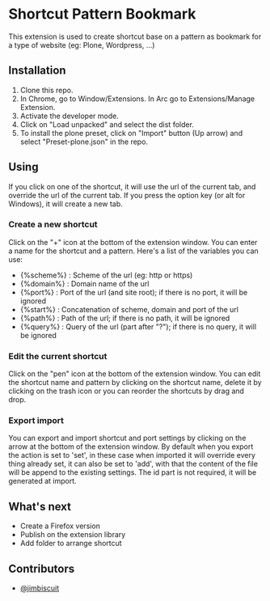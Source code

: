# Shortcut Pattern Bookmark

This extension is used to create shortcut base on a pattern as bookmark for a type of website (eg: Plone, Wordpress, ...)

## Installation
1. Clone this repo.
1. In Chrome, go to Window/Extensions. In Arc go to Extensions/Manage Extension.
1. Activate the developer mode.
1. Click on "Load unpacked" and select the dist folder.
1. To install the plone preset, click on "Import" button (Up arrow) and select "Preset-plone.json" in the repo.

## Using
If you click on one of the shortcut, it will use the url of the current tab, and override the url of the current tab. 
If you press the option key (or alt for Windows), it will create a new tab.

### Create a new shortcut
Click on the "+" icon at the bottom of the extension window. 
You can enter a name for the shortcut and a pattern.
Here's a list of the variables you can use:

- {%scheme%} : Scheme of the url (eg: http or https)
- {%domain%} : Domain name of the url
- {%port%} : Port of the url (and site root); if there is no port, it will be ignored
- {%start%} : Concatenation of scheme, domain and port of the url
- {%path%} : Path of the url; if there is no path, it will be ignored
- {%query%} : Query of the url (part after "?"); if there is no query, it will be ignored

### Edit the current shortcut
Click on the "pen" icon at the bottom of the extension window. You can edit the shortcut name and pattern by clicking on the shortcut name, delete it by clicking on the trash icon or you can reorder the shortcuts by drag and drop.

### Export import
You can export and import shortcut and port settings by clicking on the arrow at the bottom of the extension window. By default when you export the action is set to 'set', in these case when imported it will override every thing already set, it can also be set to 'add', with that the content of the file will be append to the existing settings. The id part is not required, it will be generated at import.

## What's next
- Create a Firefox version
- Publish on the extension library
- Add folder to arrange shortcut

## Contributors
- [@jimbiscuit](https://github.com/jimbiscuit) 
